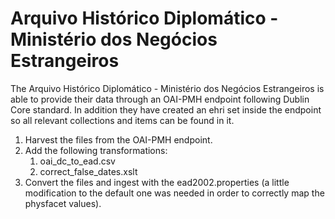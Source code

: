 # Arquivo Histórico Diplomático - Ministério dos Negócios Estrangeiros

The Arquivo Histórico Diplomático - Ministério dos Negócios Estrangeiros is able to provide their data through an OAI-PMH endpoint following Dublin Core standard. In addition they have created an ehri set inside the endpoint so all relevant collections and items can be found in it.

1. Harvest the files from the OAI-PMH endpoint.
2. Add the following transformations:
    1. oai_dc_to_ead.csv
    2. correct_false_dates.xslt
3. Convert the files and ingest with the ead2002.properties (a little modification to the default one was needed in order to correctly map the physfacet values).